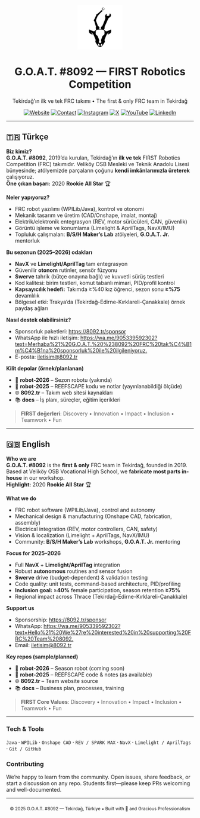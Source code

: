 <!-- .github/profile/README.md -->

<p align="center">
  <a href="https://8092.tr">
    <img src="https://raw.githubusercontent.com/GOAT-8092/8092.tr/main/public/img/logo-goat__-_beyaz2.png" alt="G.O.A.T. #8092 Logo" width="120">
  </a>
</p>

<h1 align="center">G.O.A.T. #8092 — FIRST Robotics Competition</h1>

<p align="center">
  Tekirdağ’ın ilk ve tek FRC takımı • The first & only FRC team in Tekirdağ
</p>

<p align="center">
  <a href="https://8092.tr"><img alt="Website" src="https://img.shields.io/badge/website-8092.tr-512f75?style=for-the-badge"></a>
  <a href="mailto:iletisim@8092.tr"><img alt="Contact" src="https://img.shields.io/badge/contact-iletisim@8092.tr-673a8e?style=for-the-badge"></a>
  <a href="https://instagram.com/goat8092"><img alt="Instagram" src="https://img.shields.io/badge/instagram-@goat8092-7e46a8?style=for-the-badge&logo=instagram&logoColor=white"></a>
  <a href="https://x.com/goat8092"><img alt="X" src="https://img.shields.io/badge/X-@goat8092-512f75?style=for-the-badge&logo=x&logoColor=white"></a>
  <a href="https://www.youtube.com/@GreatestOfAllTimes8092/"><img alt="YouTube" src="https://img.shields.io/badge/youtube-8092-FF0000?style=for-the-badge&logo=youtube&logoColor=white"></a>
  <a href="https://www.linkedin.com/company/greatest-of-all-times-8092"><img alt="LinkedIn" src="https://img.shields.io/badge/linkedin-8092-0A66C2?style=for-the-badge&logo=linkedin&logoColor=white"></a>
</p>

---

## 🇹🇷 Türkçe

**Biz kimiz?**  
**G.O.A.T. #8092**, 2019’da kurulan, Tekirdağ’ın **ilk ve tek** FIRST Robotics Competition (FRC) takımıdır. Veliköy OSB Mesleki ve Teknik Anadolu Lisesi bünyesinde; atölyemizde parçaların çoğunu **kendi imkânlarımızla üreterek** çalışıyoruz.  
**Öne çıkan başarı:** 2020 **Rookie All Star** 🏆

**Neler yapıyoruz?**
- FRC robot yazılımı (WPILib/Java), kontrol ve otonomi
- Mekanik tasarım ve üretim (CAD/Onshape, imalat, montaj)
- Elektrik/elektronik entegrasyon (REV, motor sürücüleri, CAN, güvenlik)
- Görüntü işleme ve konumlama (Limelight & AprilTags, NavX/IMU)
- Topluluk çalışmaları: **B/S/H Maker’s Lab** atölyeleri, **G.O.A.T. Jr.** mentorluk

**Bu sezonun (2025–2026) odakları**
- **NavX** ve **Limelight/AprilTag** tam entegrasyon  
- Güvenilir **otonom** rutinler, sensör füzyonu  
- **Swerve** tahrik (bütçe onayına bağlı) ve kuvvetli sürüş testleri  
- Kod kalitesi: birim testleri, komut tabanlı mimari, PID/profil kontrol  
- **Kapsayıcılık hedefi:** Takımda ≥%40 kız öğrenci, sezon sonu **≥%75** devamlılık  
- Bölgesel etki: Trakya’da (Tekirdağ-Edirne-Kırklareli-Çanakkale) örnek paydaş ağları

**Nasıl destek olabilirsiniz?**
- Sponsorluk paketleri: <https://8092.tr/sponsor>  
- WhatsApp ile hızlı iletişim: <https://wa.me/905339592302?text=Merhaba%21%20G.O.A.T.%20%238092%20FRC%20tak%C4%B1m%C4%B1na%20sponsorluk%20ile%20ilgileniyoruz.>  
- E-posta: <iletisim@8092.tr>

**Kilit depolar (örnek/planlanan)**
- 🔧 **robot-2026** – Sezon robotu (yakında)
- 🤖 **robot-2025** – REEFSCAPE kodu ve notlar (yayınlanabildiği ölçüde)
- 🌐 **8092.tr** – Takım web sitesi kaynakları
- 📚 **docs** – İş planı, süreçler, eğitim içerikleri

> **FIRST değerleri**: Discovery • Innovation • Impact • Inclusion • Teamwork • Fun

---

## 🇬🇧 English

**Who we are**  
**G.O.A.T. #8092** is the **first & only** FRC team in Tekirdağ, founded in 2019. Based at Veliköy OSB Vocational High School, we **fabricate most parts in-house** in our workshop.  
**Highlight:** 2020 **Rookie All Star** 🏆

**What we do**
- FRC robot software (WPILib/Java), control and autonomy
- Mechanical design & manufacturing (Onshape CAD, fabrication, assembly)
- Electrical integration (REV, motor controllers, CAN, safety)
- Vision & localization (Limelight + AprilTags, NavX/IMU)
- Community: **B/S/H Maker’s Lab** workshops, **G.O.A.T. Jr.** mentoring

**Focus for 2025–2026**
- Full **NavX** + **Limelight/AprilTag** integration  
- Robust **autonomous** routines and sensor fusion  
- **Swerve** drive (budget-dependent) & validation testing  
- Code quality: unit tests, command-based architecture, PID/profiling  
- **Inclusion goal:** ≥**40%** female participation, season retention **≥75%**  
- Regional impact across Thrace (Tekirdağ-Edirne-Kırklareli-Çanakkale)

**Support us**
- Sponsorship: <https://8092.tr/sponsor>  
- WhatsApp: <https://wa.me/905339592302?text=Hello%21%20We%27re%20interested%20in%20supporting%20FRC%20Team%208092.>  
- Email: <iletisim@8092.tr>

**Key repos (sample/planned)**
- 🔧 **robot-2026** – Season robot (coming soon)
- 🤖 **robot-2025** – REEFSCAPE code & notes (as available)
- 🌐 **8092.tr** – Team website source
- 📚 **docs** – Business plan, processes, training

> **FIRST Core Values**: Discovery • Innovation • Impact • Inclusion • Teamwork • Fun

---

### Tech & Tools
`Java` · `WPILib` · `Onshape CAD` · `REV / SPARK MAX` · `NavX` · `Limelight / AprilTags` · `Git / GitHub`

### Contributing
We’re happy to learn from the community. Open issues, share feedback, or start a discussion on any repo. Students first—please keep PRs welcoming and well-documented.

---

<p align="center">
  <sub>© 2025 G.O.A.T. #8092 — Tekirdağ, Türkiye • Built with 💜 and Gracious Professionalism</sub>
</p>
